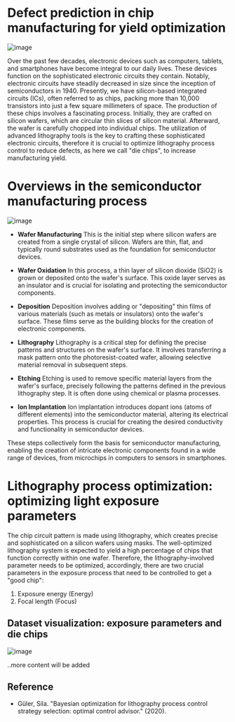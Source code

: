 # Defect prediction in chip manufacturing for yield optimization

![image](https://github.com/PanithanS/Defect-Prediction-in-Semiconductor-Lithography/assets/83627892/8ad89b43-b14d-46a4-8682-52d5ddad2908)

Over the past few decades, electronic devices such as computers, tablets, and smartphones have become integral to our daily lives. These devices function on the sophisticated electronic circuits they contain. Notably, electronic circuits have steadily decreased in size since the inception of semiconductors in 1940. Presently, we have silicon-based integrated circuits (ICs), often referred to as chips, packing more than 10,000 transistors into just a few square millimeters of space. The production of these chips involves a fascinating process. Initially, they are crafted on silicon wafers, which are circular thin slices of silicon material. Afterward, the wafer is carefully chopped into individual chips. The utilization of advanced lithography tools is the key to crafting these sophisticated electronic circuits, therefore it is crucial to optimize lithography process control to reduce defects, as here we call "die chips", to increase manufacturing yield.

# Overviews in the semiconductor manufacturing process

![image](https://github.com/PanithanS/Defect-Prediction-in-Semiconductor-Lithography/assets/83627892/2cd32c31-cbe4-467e-b74b-80cc5b0230e0)

- **Wafer Manufacturing**
This is the initial step where silicon wafers are created from a single crystal of silicon. Wafers are thin, flat, and typically round substrates used as the foundation for semiconductor devices.

- **Wafer Oxidation**
In this process, a thin layer of silicon dioxide (SiO2) is grown or deposited onto the wafer's surface. This oxide layer serves as an insulator and is crucial for isolating and protecting the semiconductor components.

- **Deposition**
Deposition involves adding or "depositing" thin films of various materials (such as metals or insulators) onto the wafer's surface. These films serve as the building blocks for the creation of electronic components.

- **Lithography**
Lithography is a critical step for defining the precise patterns and structures on the wafer's surface. It involves transferring a mask pattern onto the photoresist-coated wafer, allowing selective material removal in subsequent steps.

- **Etching**
Etching is used to remove specific material layers from the wafer's surface, precisely following the patterns defined in the previous lithography step. It is often done using chemical or plasma processes.

- **Ion Implantation**
Ion implantation introduces dopant ions (atoms of different elements) into the semiconductor material, altering its electrical properties. This process is crucial for creating the desired conductivity and functionality in semiconductor devices.

These steps collectively form the basis for semiconductor manufacturing, enabling the creation of intricate electronic components found in a wide range of devices, from microchips in computers to sensors in smartphones.


# Lithography process optimization: optimizing light exposure parameters

The chip circuit pattern is made using lithography, which creates precise and sophisticated on a silicon wafers using masks. The well-optimized lithography system is expected to yield a high percentage of chips that function correctly within one wafer. Therefore, the lithography-involved parameter needs to be optimized, accordingly, there are two crucial parameters in the exposure process that need to be controlled to get a "good chip":

1. Exposure energy (Energy)
2. Focal length (Focus)

## Dataset visualization: exposure parameters and die chips



![image](https://github.com/PanithanS/Defect-Prediction-in-Semiconductor-Lithography/assets/83627892/2d617e5e-40fe-4fd5-9532-a37f8c729c44)

..more content will be added


## Reference
- Güler, Sila. "Bayesian optimization for lithography process control strategy selection: optimal control advisor." (2020).
